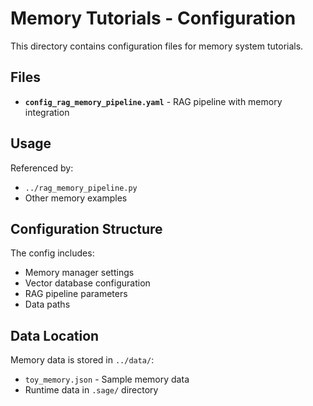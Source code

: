 # Memory Tutorials - Configuration

This directory contains configuration files for memory system tutorials.

## Files

- **`config_rag_memory_pipeline.yaml`** - RAG pipeline with memory integration

## Usage

Referenced by:
- `../rag_memory_pipeline.py`
- Other memory examples

## Configuration Structure

The config includes:
- Memory manager settings
- Vector database configuration
- RAG pipeline parameters
- Data paths

## Data Location

Memory data is stored in `../data/`:
- `toy_memory.json` - Sample memory data
- Runtime data in `.sage/` directory
